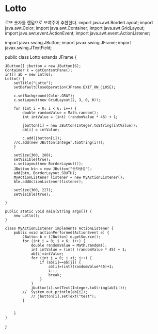 # Lotto
로또 숫자를 랜덤으로 보여주어 추천한다.
import java.awt.BorderLayout;
import java.awt.Color;
import java.awt.Container;
import java.awt.GridLayout;
import java.awt.event.ActionEvent;
import java.awt.event.ActionListener;

import javax.swing.JButton;
import javax.swing.JFrame;
import javax.swing.JTextField;

public class Lotto extends JFrame {

	JButton[] jbutton = new JButton[6];
	Container c = getContentPane();
    int[] ab = new int[6];
	Lotto() {
		setTitle("Lotto");
		setDefaultCloseOperation(JFrame.EXIT_ON_CLOSE);

		c.setBackground(Color.GRAY);
		c.setLayout(new GridLayout(2, 3, 0, 0));

		for (int i = 0; i < 6; i++) {
			double randomValue = Math.random();
			int intValue = (int) (randomValue * 45) + 1;

			jbutton[i] = new JButton(Integer.toString(intValue));
			ab[i] = intValue;

			c.add(jbutton[i]);
		//c.add(new JButton(Integer.toString(i)));
		}

		setSize(300, 200);
		setVisible(true);
		c.setLayout(new BorderLayout());
		JButton btn = new JButton("숫자생성");
		add(btn, BorderLayout.SOUTH);
		MyActionListener listener = new MyActionListener();
		btn.addActionListener(listener);

		setSize(300, 227);
		setVisible(true);

	}

	public static void main(String args[]) {
		new Lotto();
	}

	class MyActionListener implements ActionListener {
		public void actionPerformed(ActionEvent e) {
			JButton b = (JButton) e.getSource();
			for (int i = 0; i < 6; i++) {
				double randomValue = Math.random();
				int intValue = (int) (randomValue * 45) + 1;
				ab[i]=intValue;
				for (int j = 0; j <i; j++) {
					if (ab[i]==ab[j]) {
						ab[i]=(int)(randomValue*45)+1;
						i--;
						break;
					} 	
				}
				jbutton[i].setText(Integer.toString(ab[i]));
			//	System.out.println(ab[i]);
				// jbutton[i].setText("test");
			}
			
			
		}
	}

}
